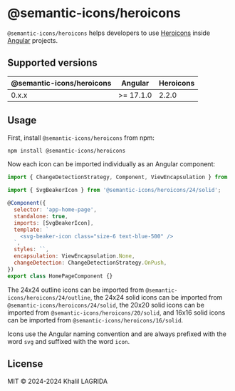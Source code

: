 # @semantic-icons/heroicons

`@semantic-icons/heroicons` helps developers to use [Heroicons](https://heroicons.com) inside [Angular](https://angular.dev) projects.

## Supported versions

| @semantic-icons/heroicons | Angular   | Heroicons |
| ------------------------- | --------- | --------- |
| 0.x.x                     | >= 17.1.0 | 2.2.0     |

## Usage

First, install `@semantic-icons/heroicons` from npm:

```sh
npm install @semantic-icons/heroicons
```

Now each icon can be imported individually as an Angular component:

```js
import { ChangeDetectionStrategy, Component, ViewEncapsulation } from '@angular/core';

import { SvgBeakerIcon } from '@semantic-icons/heroicons/24/solid';

@Component({
  selector: 'app-home-page',
  standalone: true,
  imports: [SvgBeakerIcon],
  template: `
    <svg-beaker-icon class="size-6 text-blue-500" />
  `,
  styles: ``,
  encapsulation: ViewEncapsulation.None,
  changeDetection: ChangeDetectionStrategy.OnPush,
})
export class HomePageComponent {}
```

The 24x24 outline icons can be imported from `@semantic-icons/heroicons/24/outline`, the 24x24 solid icons can be imported from `@semantic-icons/heroicons/24/solid`, the 20x20 solid icons can be imported from `@semantic-icons/heroicons/20/solid`, and 16x16 solid icons can be imported from `@semantic-icons/heroicons/16/solid`.

Icons use the Angular naming convention and are always prefixed with the word `svg` and suffixed with the word `icon`.

## License

MIT © 2024-2024 Khalil LAGRIDA
